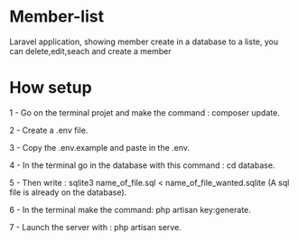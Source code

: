 # Member-list
Laravel application, showing member create in a database to a liste, you can delete,edit,seach and create a member
# How setup 
1 - Go on the terminal projet and make the command : composer update.

2 - Create a .env file.

3 - Copy the .env.example and paste in the .env.

4 - In the terminal go in the database with this command : cd database.

5 - Then write : sqlite3 name_of_file.sql < name_of_file_wanted.sqlite (A sql file is already on the database).

6 - In the terminal make the command: php artisan key:generate. 

7 - Launch the server with : php artisan serve.
